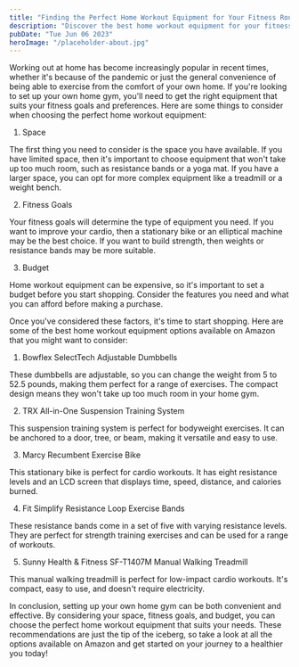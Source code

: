 ```yaml
---
title: "Finding the Perfect Home Workout Equipment for Your Fitness Routine"
description: "Discover the best home workout equipment for your fitness routine and reach your health goals without leaving your house. Check out our expert reviews and recommendations today!"
pubDate: "Tue Jun 06 2023"
heroImage: "/placeholder-about.jpg"
---
```


Working out at home has become increasingly popular in recent times, whether it&#39;s because of the pandemic or just the general convenience of being able to exercise from the comfort of your own home. If you&#39;re looking to set up your own home gym, you&#39;ll need to get the right equipment that suits your fitness goals and preferences. Here are some things to consider when choosing the perfect home workout equipment:

1. Space 

The first thing you need to consider is the space you have available. If you have limited space, then it&#39;s important to choose equipment that won&#39;t take up too much room, such as resistance bands or a yoga mat. If you have a larger space, you can opt for more complex equipment like a treadmill or a weight bench.

2. Fitness Goals 

Your fitness goals will determine the type of equipment you need. If you want to improve your cardio, then a stationary bike or an elliptical machine may be the best choice. If you want to build strength, then weights or resistance bands may be more suitable.

3. Budget 

Home workout equipment can be expensive, so it&#39;s important to set a budget before you start shopping. Consider the features you need and what you can afford before making a purchase.

Once you&#39;ve considered these factors, it&#39;s time to start shopping. Here are some of the best home workout equipment options available on Amazon that you might want to consider:

1. Bowflex SelectTech Adjustable Dumbbells 

These dumbbells are adjustable, so you can change the weight from 5 to 52.5 pounds, making them perfect for a range of exercises. The compact design means they won&#39;t take up too much room in your home gym.

2. TRX All-in-One Suspension Training System 

This suspension training system is perfect for bodyweight exercises. It can be anchored to a door, tree, or beam, making it versatile and easy to use.

3. Marcy Recumbent Exercise Bike 

This stationary bike is perfect for cardio workouts. It has eight resistance levels and an LCD screen that displays time, speed, distance, and calories burned.

4. Fit Simplify Resistance Loop Exercise Bands 

These resistance bands come in a set of five with varying resistance levels. They are perfect for strength training exercises and can be used for a range of workouts.

5. Sunny Health &amp; Fitness SF-T1407M Manual Walking Treadmill 

This manual walking treadmill is perfect for low-impact cardio workouts. It&#39;s compact, easy to use, and doesn&#39;t require electricity.

In conclusion, setting up your own home gym can be both convenient and effective. By considering your space, fitness goals, and budget, you can choose the perfect home workout equipment that suits your needs. These recommendations are just the tip of the iceberg, so take a look at all the options available on Amazon and get started on your journey to a healthier you today!